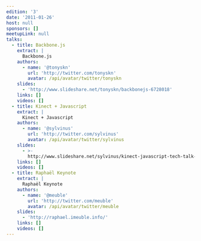```yaml
---
edition: '3'
date: '2011-01-26'
host: null
sponsors: []
meetupLink: null
talks:
  - title: Backbone.js
    extract: |
      Backbone.js
    authors:
      - name: '@tonyskn'
        url: 'http://twitter.com/tonyskn'
        avatar: /api/avatar/twitter/tonyskn
    slides:
      - 'http://www.slideshare.net/tonyskn/backbonejs-6728018'
    links: []
    videos: []
  - title: Kinect + Javascript
    extract: |
      Kinect + Javascript
    authors:
      - name: '@sylvinus'
        url: 'http://twitter.com/sylvinus'
        avatar: /api/avatar/twitter/sylvinus
    slides:
      - >-
        http://www.slideshare.net/sylvinus/kinect-javascript-tech-talk-at-parisjs-jan-2011
    links: []
    videos: []
  - title: Raphaël Keynote
    extract: |
      Raphaël Keynote
    authors:
      - name: '@meuble'
        url: 'http://twitter.com/meuble'
        avatar: /api/avatar/twitter/meuble
    slides:
      - 'http://raphael.imeuble.info/'
    links: []
    videos: []
---
```

